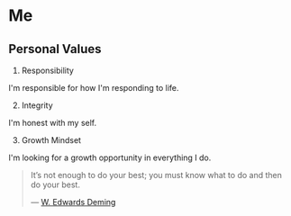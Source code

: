 # Me

## Personal Values

1. Responsibility

I'm responsible for how I'm responding to life.

2. Integrity

I'm honest with my self.

3. Growth Mindset

I'm looking for a growth opportunity in everything I do.

> It’s not enough to do your best;
> you must know what to do and then do your best.
>
> — [W. Edwards Deming](https://www.goodreads.com/author/show/310261.W_Edwards_Deming)
